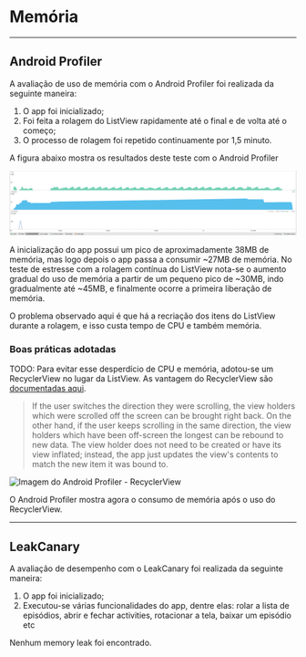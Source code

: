 # Memória

----
## Android Profiler
A avaliação de uso de memória com o Android Profiler foi realizada da seguinte maneira:

1. O app foi inicializado;
2. Foi feita a rolagem do ListView rapidamente até o final e de volta até o começo;
3. O processo de rolagem foi repetido continuamente por 1,5 minuto.

A figura abaixo mostra os resultados deste teste com o Android Profiler

![Imagem do Android Profiler - Memória](https://github.com/rbs7/Podcast/blob/master/relatorios_assets/AndroidProfilerMem1.png?raw=true)

A inicialização do app possui um pico de aproximadamente 38MB de memória, mas logo depois o app passa a consumir ~27MB de memória. No teste de estresse com a rolagem contínua do ListView nota-se o aumento gradual do uso de memória a partir de um pequeno pico de ~30MB, indo gradualmente até ~45MB, e finalmente ocorre a primeira liberação de memória.

O problema observado aqui é que há a recriação dos itens do ListView durante a rolagem, e isso custa tempo de CPU e também memória.

### Boas práticas adotadas

TODO: Para evitar esse desperdício de CPU e memória, adotou-se um RecyclerView no lugar da ListView. As vantagem do RecyclerView são [documentadas aqui](https://developer.android.com/guide/topics/ui/layout/recyclerview.html).

> If the user switches the direction they were scrolling, the view holders which were scrolled off the screen can be brought right back. On the other hand, if the user keeps scrolling in the same direction, the view holders which have been off-screen the longest can be rebound to new data. The view holder does not need to be created or have its view inflated; instead, the app just updates the view's contents to match the new item it was bound to.

![Imagem do Android Profiler - RecyclerView](https://github.com/rbs7/Podcast/blob/master/relatorios_assets/AndroidProfilerMem2.png?raw=true)

O Android Profiler mostra agora o consumo de memória após o uso do RecyclerView.

----
## LeakCanary
A avaliação de desempenho com o LeakCanary foi realizada da seguinte maneira:

1. O app foi inicializado;
2. Executou-se várias funcionalidades do app, dentre elas: rolar a lista de episódios, abrir e fechar activities, rotacionar a tela, baixar um episódio etc

Nenhum memory leak foi encontrado.
